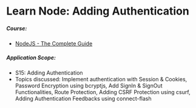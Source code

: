 # Learn Node: Adding Authentication

##### Course:

- [NodeJS - The Complete Guide](https://www.udemy.com/course/nodejs-the-complete-guide)

##### Application Scope:

- S15: Adding Authentication
- Topics discussed: Implement authentication with Session & Cookies, Password Encryption using bcryptjs, Add SignIn & SignOut Functionalities, Route Protection, Adding CSRF Protection using csurf, Adding Authentication Feedbacks using connect-flash
